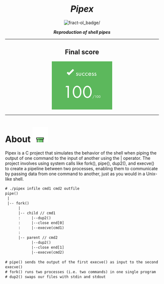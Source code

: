 <div align=center>
	<h1>
		<i>Pipex</i>
	</h1>
	<img src=https://github.com/AnaVolkmann/42_project_badges/blob/main/badges/pipexe.png alt=fract-ol_badge/>
	<p align=center>
        <p align="center">
	<b><i>Reproduction of shell pipes</i></b><br>
  
---

<h2>
		Final score
	</h2>
	<img src= https://github.com/AnaVolkmann/AnaVolkmann/blob/main/score_pipex.png alt=fractol_grade/>

---

</div>

<h1> About <img src=https://github.com/AnaVolkmann/AnaVolkmann/blob/main/mario_pipeplant(2).gif alt=pipex_pipe/>
</h2>

Pipex is a C project that simulates the behavior of the shell when piping the output of one command to the input of another using the | operator. The project involves using system calls like fork(), pipe(), dup2(), and execve() to create a pipeline between two processes, enabling them to communicate by passing data from one command to another, just as you would in a Unix-like shell.

````
# ./pipex infile cmd1 cmd2 outfile
pipe()
 |
 |-- fork()
      |
      |-- child // cmd1
      :     |--dup2()
      :     |--close end[0]
      :     |--execve(cmd1)
      :
      |-- parent // cmd2
            |--dup2()
            |--close end[1]
            |--execve(cmd2)
 
# pipe() sends the output of the first execve() as input to the second execve()
# fork() runs two processes (i.e. two commands) in one single program
# dup2() swaps our files with stdin and stdout
 ````

